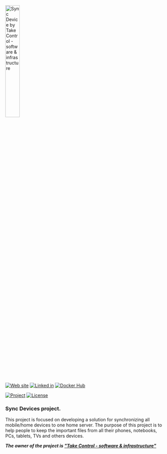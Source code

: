 <img src="https://takecontrolsoft.eu/wp-content/uploads/2023/11/TakeControlTransparentGreenLogo-1.png" alt="Sync Device by Take Control - software & infrastructure" width="30%">

[![Web site](https://img.shields.io/badge/Web_site-takecontrolsoft.eu-pink)](https://takecontrolsoft.eu/)
[![Linked in](https://img.shields.io/badge/Linked_In-page-blue)](https://www.linkedin.com/company/take-control-si/)
[![Docker Hub](https://img.shields.io/badge/Docker_Hub-repo-blue)](https://hub.docker.com/repository/docker/takecontrolorg/sync_server/general)

[![Project](https://img.shields.io/badge/Project-Sync_Device-darkred)](https://github.com/orgs/takecontrolsoft/projects/1)
[![License](https://img.shields.io/badge/License-Apache-purple)](https://www.apache.org/licenses/LICENSE-2.0)

### Sync Devices project.
This project is focused on developing a solution for synchronizing all mobile/home devices to one home server.
The purpose of this project is to help people to keep the important files from all their phones, notebooks, PCs, tablets, TVs and others devices.

**_The owner of the project is **["Take Control - software & infrastructure"](https://takecontrolsoft.eu/)**_**
